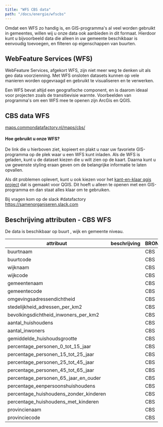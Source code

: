 ```yaml
---
title: "WFS CBS data"
path: "/docs/energie/wfscbs"
---
```


Omdat een WFS zo handig is, en GIS-programma's al veel worden gebruikt in
gemeentes, willen wij u onze data ook aanbieden in dit formaat. Hierdoor kunt u
bijvoorbeeld data die alleen in uw gemeente beschikbaar is eenvoudig toevoegen,
en filteren op eigenschappen van buurten.

## WebFeature Services (WFS)

WebFeature Services, afgekort WFS, zijn niet meer weg te denken uit als geo data voorzienning.
Met WFS onsloten datasets kunnen op vele manieren worden opgevraagd en gebruikt
te visualiseren en te verwerken.

Een WFS bevat altijd een geografische component, en is daarom ideaal
voor projecten zoals de transitievisie warmte. Voorbeelden van programma's om
een WFS mee te openen zijn ArcGis en QGIS.


##  CBS data WFS

[maps.commondatafactory.nl/maps/cbs/](https://maps.commondatafactory.nl/maps/cbs?service=WFS&request=Getcapabilities)

#### Hoe gebruikt u onze WFS?
De link die u hierboven ziet, kopieert en plakt u naar uw favoriete
GIS-programma op de plek waar u een WFS kunt inladen. Als de WFS is geladen,
kunt u de dataset kiezen die u wilt zien op de kaart.
Daarna kunt u uw gewenste styling eraan geven om de belangrijke informatie te laten opvallen.

Als dit problemen oplevert, kunt u ook kiezen voor het
[kant-en-klaar qgis project](/docs/gis)
dat is gemaakt voor QGIS. Dit hoeft u
alleen te openen met een GIS-programma en dan staat alles klaar om te
gebruiken.

Bij vragen kom op de slack #datafactory https://samenorganiseren.slack.com



## Beschrijving attributen - CBS WFS 

De data is beschikbaar op buurt , wijk en gemeente niveau. 

| attribuut                              | beschrijving | BRON |
| -------------------------------------- | ------------ | ---- |
| buurtnaam                              |              | CBS  |
| buurtcode                              |              | CBS  |
| wijknaam                               |              | CBS  |
| wijkcode                               |              | CBS  |
| gemeentenaam                           |              | CBS  |
| gemeentecode                           |              | CBS  |
| omgevingsadressendichtheid             |              | CBS  |
| stedelijkheid_adressen_per_km2         |              | CBS  |
| bevolkingsdichtheid_inwoners_per_km2   |              | CBS  |
| aantal_huishoudens                     |              | CBS  |
| aantal_inwoners                        |              | CBS  |
| gemiddelde_huishoudsgrootte            |              | CBS  |
| percentage_personen_0_tot_15_jaar      |              | CBS  |
| percentage_personen_15_tot_25_jaar     |              | CBS  |
| percentage_personen_25_tot_45_jaar     |              | CBS  |
| percentage_personen_45_tot_65_jaar     |              | CBS  |
| percentage_personen_65_jaar_en_ouder   |              | CBS  |
| percentage_eenpersoonshuishoudens      |              | CBS  |
| percentage_huishoudens_zonder_kinderen |              | CBS  |
| percentage_huishoudens_met_kinderen    |              | CBS  |
| provincienaam                          |              | CBS  |
| provinciecode                          |              | CBS  |